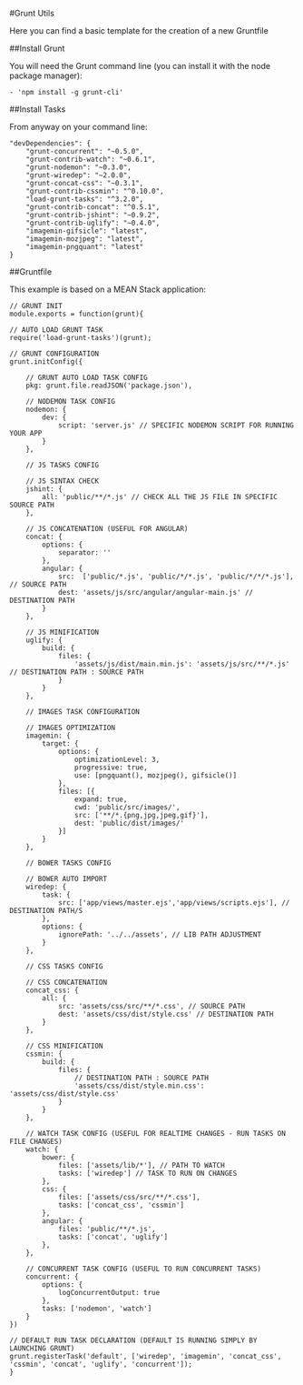 #Grunt Utils

Here you can find a basic template for the creation of a new Gruntfile

##Install Grunt

You will need the Grunt command line (you can install it with the node package manager):

    - 'npm install -g grunt-cli'

##Install Tasks

From anyway on your command line:

    "devDependencies": {
        "grunt-concurrent": "~0.5.0",
        "grunt-contrib-watch": "~0.6.1",
        "grunt-nodemon": "~0.3.0",
        "grunt-wiredep": "~2.0.0",
        "grunt-concat-css": "~0.3.1",
        "grunt-contrib-cssmin": "^0.10.0",
        "load-grunt-tasks": "^3.2.0",
        "grunt-contrib-concat": "^0.5.1",
        "grunt-contrib-jshint": "~0.9.2",
        "grunt-contrib-uglify": "~0.4.0",
        "imagemin-gifsicle": "latest",
        "imagemin-mozjpeg": "latest",
        "imagemin-pngquant": "latest"
    }

##Gruntfile

This example is based on a MEAN Stack application:

    // GRUNT INIT
    module.exports = function(grunt){

    // AUTO LOAD GRUNT TASK
    require('load-grunt-tasks')(grunt);

    // GRUNT CONFIGURATION
    grunt.initConfig({

        // GRUNT AUTO LOAD TASK CONFIG
        pkg: grunt.file.readJSON('package.json'),

        // NODEMON TASK CONFIG
        nodemon: {
            dev: {
                script: 'server.js' // SPECIFIC NODEMON SCRIPT FOR RUNNING YOUR APP
            }
        },

        // JS TASKS CONFIG

        // JS SINTAX CHECK
        jshint: {
            all: 'public/**/*.js' // CHECK ALL THE JS FILE IN SPECIFIC SOURCE PATH
        },

        // JS CONCATENATION (USEFUL FOR ANGULAR)
        concat: {
            options: {
                separator: ''
            },
            angular: {
                src:  ['public/*.js', 'public/*/*.js', 'public/*/*/*.js'], // SOURCE PATH
                dest: 'assets/js/src/angular/angular-main.js' // DESTINATION PATH
            }
        },

        // JS MINIFICATION
        uglify: {
            build: {
                files: {
                    'assets/js/dist/main.min.js': 'assets/js/src/**/*.js' // DESTINATION PATH : SOURCE PATH
                }
            }
        },

        // IMAGES TASK CONFIGURATION

        // IMAGES OPTIMIZATION
        imagemin: {
            target: {
                options: {
                    optimizationLevel: 3,
                    progressive: true,
                    use: [pngquant(), mozjpeg(), gifsicle()]
                },
                files: [{
                    expand: true,
                    cwd: 'public/src/images/',
                    src: ['**/*.{png,jpg,jpeg,gif}'],
                    dest: 'public/dist/images/'
                }]
            }
        },

        // BOWER TASKS CONFIG

        // BOWER AUTO IMPORT
        wiredep: {
            task: {
                src: ['app/views/master.ejs','app/views/scripts.ejs'], // DESTINATION PATH/S
            },
            options: {
                ignorePath: '../../assets', // LIB PATH ADJUSTMENT
            }
        },

        // CSS TASKS CONFIG

        // CSS CONCATENATION
        concat_css: {
            all: {
                src: 'assets/css/src/**/*.css', // SOURCE PATH
                dest: 'assets/css/dist/style.css' // DESTINATION PATH
            }
        },

        // CSS MINIFICATION
        cssmin: {
            build: {
                files: {
                    // DESTINATION PATH : SOURCE PATH
                    'assets/css/dist/style.min.css': 'assets/css/dist/style.css'
                }
            }
        },

        // WATCH TASK CONFIG (USEFUL FOR REALTIME CHANGES - RUN TASKS ON FILE CHANGES)
        watch: {
            bower: {
                files: ['assets/lib/*'], // PATH TO WATCH
                tasks: ['wiredep'] // TASK TO RUN ON CHANGES
            },
            css: {
                files: ['assets/css/src/**/*.css'],
                tasks: ['concat_css', 'cssmin']
            },
            angular: {
                files: 'public/**/*.js',
                tasks: ['concat', 'uglify']
            },
        },

        // CONCURRENT TASK CONFIG (USEFUL TO RUN CONCURRENT TASKS)
        concurrent: {
            options: {
                logConcurrentOutput: true
            },
            tasks: ['nodemon', 'watch']
        }
    })

    // DEFAULT RUN TASK DECLARATION (DEFAULT IS RUNNING SIMPLY BY LAUNCHING GRUNT)
    grunt.registerTask('default', ['wiredep', 'imagemin', 'concat_css', 'cssmin', 'concat', 'uglify', 'concurrent']);
    }
